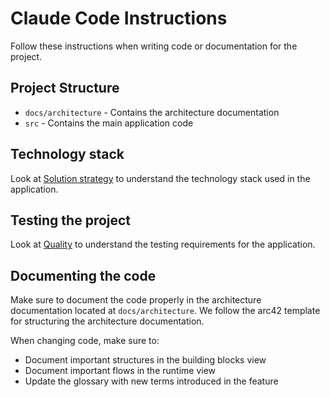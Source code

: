# Claude Code Instructions

Follow these instructions when writing code or documentation for the project.

## Project Structure

- `docs/architecture` - Contains the architecture documentation
- `src` - Contains the main application code

## Technology stack

Look at [Solution strategy](docs/architecture/04-solution-strategy.md) to
understand the technology stack used in the application.

## Testing the project

Look at [Quality](docs/architecture/10-quality.md) to understand the testing
requirements for the application.

## Documenting the code

Make sure to document the code properly in the architecture documentation
located at `docs/architecture`. We follow the arc42 template for structuring
the architecture documentation.

When changing code, make sure to:

- Document important structures in the building blocks view
- Document important flows in the runtime view
- Update the glossary with new terms introduced in the feature
